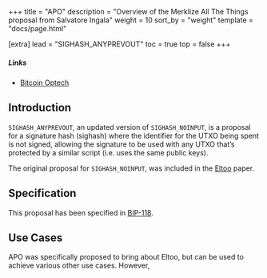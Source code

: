 +++
title = "APO"
description = "Overview of the Merklize All The Things proposal from Salvatore Ingala"
weight = 10
sort_by = "weight"
template = "docs/page.html"

[extra]
lead = "SIGHASH_ANYPREVOUT"
toc = true
top = false
+++


##### Links

- [Bitcoin Optech](https://bitcoinops.org/en/topics/sighash_anyprevout/)


## Introduction

`SIGHASH_ANYPREVOUT`, an updated version of `SIGHASH_NOINPUT`, is a proposal for a signature hash
(sighash) where the identifier for the UTXO being spent is not signed, allowing the signature to be
used with any UTXO that’s protected by a similar script (i.e. uses the same public keys).

The original proposal for `SIGHASH_NOINPUT`, was included in the [Eltoo](/use-cases/eltoo)
paper.


## Specification

This proposal has been specified in
[BIP-118](https://github.com/bitcoin/bips/blob/master/bip-0118.mediawiki).


## Use Cases

APO was specifically proposed to bring about Eltoo, but can be used to achieve various other use
cases. However,

